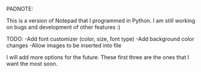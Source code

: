 PADNOTE:

This is a version of Notepad that I programmed in Python. I am still working on bugs and development of other features :)

TODO:
  -Add font customizer (color, size, font type)
  -Add background color changes
  -Allow images to be inserted into file
  
  
  I will add more options for the future. These first three are the ones that I want the most soon.
